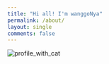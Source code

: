 ```yaml
---
title: "Hi all! I'm wanggoNya"
permalink: /about/
layout: single
comments: false
---
```

![profile_with_cat](https://github.com/wanggoNya/wanggoNya.github.io/assets/96973332/63098cb-ac45-4388-a059-010358b77adf)